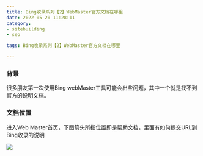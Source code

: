 ```yaml
---
title: Bing收录系列【2】WebMaster官方文档在哪里
date: 2022-05-20 11:28:11
category:
- sitebuilding
- seo

tags: Bing收录系列【2】WebMaster官方文档在哪里

---
```


### 背景
很多朋友第一次使用Bing webMaster工具可能会出些问题，其中一个就是找不到官方的说明文档。

### 文档位置
进入Web Master首页，下图箭头所指位置即是帮助文档，里面有如何提交URL到Bing收录的说明

<img src='/images/sitebuilding/seo/Bing收录系列【2】WebMaster官方文档在哪里/img.png' />
